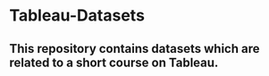 # Tableau-Datasets 
## This repository contains datasets which are related to a short course on Tableau.
